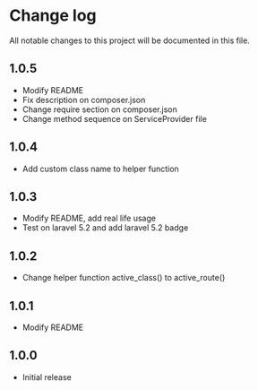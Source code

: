 # Change log

All notable changes to this project will be documented in this file.

## 1.0.5

- Modify README
- Fix description on composer.json
- Change require section on composer.json
- Change method sequence on ServiceProvider file

## 1.0.4

- Add custom class name to helper function

## 1.0.3

- Modify README, add real life usage
- Test on laravel 5.2 and add laravel 5.2 badge

## 1.0.2

- Change helper function active_class() to active_route()

## 1.0.1

- Modify README

## 1.0.0

- Initial release
